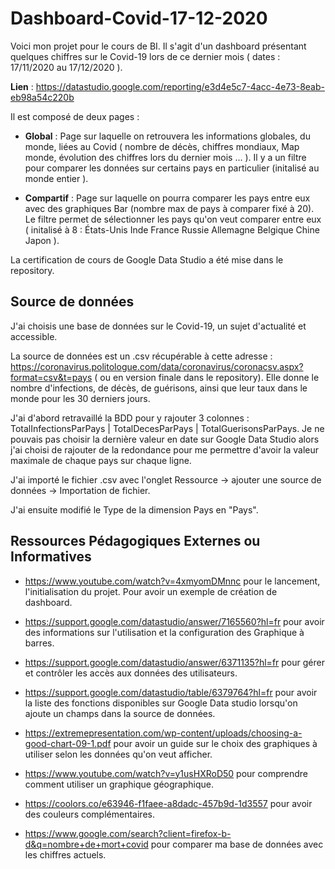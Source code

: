 # Dashboard-Covid-17-12-2020

Voici mon projet pour le cours de BI. 
Il s'agit d'un dashboard présentant quelques chiffres sur le Covid-19 lors de ce dernier mois ( dates : 17/11/2020 au 17/12/2020 ).

**Lien** : https://datastudio.google.com/reporting/e3d4e5c7-4acc-4e73-8eab-eb98a54c220b

Il est composé de deux pages : 

* **Global** : Page sur laquelle on retrouvera les informations globales, du monde, liées au Covid ( nombre de décès, chiffres mondiaux, Map monde, évolution des chiffres lors du dernier mois ... ). Il y a un filtre pour comparer les données sur certains pays en particulier (initalisé au monde entier ).

* **Compartif** : Page sur laquelle on pourra comparer les pays entre eux avec des graphiques Bar (nombre max de pays à comparer fixé à 20). Le filtre permet de sélectionner les pays qu'on veut comparer entre eux ( initalisé à 8 : États-Unis Inde France Russie Allemagne Belgique Chine Japon ).

La certification de cours de Google Data Studio a été mise dans le repository.

## Source de données

J'ai choisis une base de données sur le Covid-19, un sujet d'actualité et accessible. 

La source de données est un .csv récupérable à cette adresse : https://coronavirus.politologue.com/data/coronavirus/coronacsv.aspx?format=csv&t=pays ( ou en version finale dans le repository).
Elle donne le nombre d'infections, de décès, de guérisons, ainsi que leur taux dans le monde pour les 30 derniers jours.

J'ai d'abord retravaillé la BDD pour y rajouter 3 colonnes : TotalInfectionsParPays	| TotalDecesParPays |	TotalGuerisonsParPays. 
Je ne pouvais pas choisir la dernière valeur en date sur Google Data Studio alors j'ai choisi de rajouter de la redondance pour me permettre d'avoir la valeur maximale de chaque pays sur chaque ligne.

J'ai importé le fichier .csv avec l'onglet Ressource -> ajouter une source de données -> Importation de fichier.

J'ai ensuite modifié le Type de la dimension Pays en "Pays".

## Ressources Pédagogiques Externes ou Informatives

* https://www.youtube.com/watch?v=4xmyomDMnnc pour le lancement, l'initialisation du projet. Pour avoir un exemple de création de dashboard.

* https://support.google.com/datastudio/answer/7165560?hl=fr pour avoir des informations sur l'utilisation et la configuration des Graphique à barres.

* https://support.google.com/datastudio/answer/6371135?hl=fr pour gérer et contrôler les accès aux données des utilisateurs.

* https://support.google.com/datastudio/table/6379764?hl=fr pour avoir la liste des fonctions disponibles sur Google Data studio lorsqu'on ajoute un champs dans la source de données.

* https://extremepresentation.com/wp-content/uploads/choosing-a-good-chart-09-1.pdf pour avoir un guide sur le choix des graphiques à utiliser selon les données qu'on veut afficher.

* https://www.youtube.com/watch?v=y1usHXRoD50 pour comprendre comment utiliser un graphique géographique.

* https://coolors.co/e63946-f1faee-a8dadc-457b9d-1d3557 pour avoir des couleurs complémentaires.

* https://www.google.com/search?client=firefox-b-d&q=nombre+de+mort+covid pour comparer ma base de données avec les chiffres actuels. 






